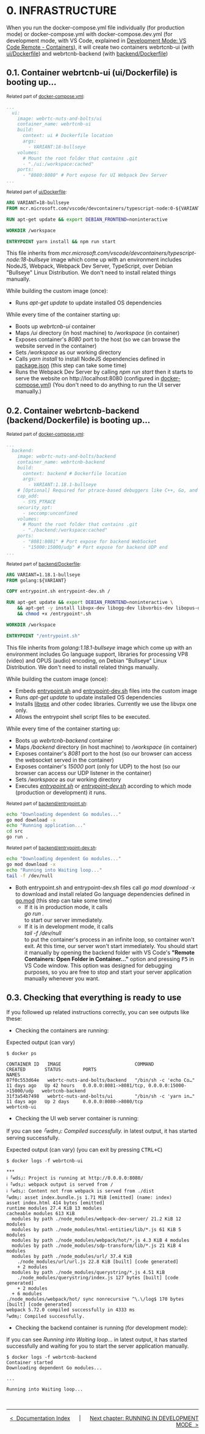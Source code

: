 # **0. INFRASTRUCTURE**

When you run the docker-compose.yml file individually (for production mode) or docker-compose.yml with docker-compose.dev.yml (for development mode, with VS Code, explained in [Development Mode: VS Code Remote - Containers](../README#dev-mode)), it will create two containers webrtcnb-ui (with [ui/Dockerfile](../ui/Dockerfile)) and webrtcnb-backend (with [backend/Dockerfile](../backend/Dockerfile))

## **0.1. Container webrtcnb-ui (ui/Dockerfile) is booting up...**

<sup>Related part of [docker-compose.yml](../docker-compose.yml):</sup>
```yml
...
  ui:
    image: webrtc-nuts-and-bolts/ui
    container_name: webrtcnb-ui
    build:
      context: ui # Dockerfile location
      args:
        - VARIANT:18-bullseye
    volumes:
      # Mount the root folder that contains .git
      - "./ui:/workspace:cached"
    ports:
      - "8080:8080" # Port expose for UI Webpack Dev Server
...
```

<sup>Related part of [ui/Dockerfile](../ui/Dockerfile):</sup>
```dockerfile
ARG VARIANT=18-bullseye
FROM mcr.microsoft.com/vscode/devcontainers/typescript-node:0-${VARIANT}

RUN apt-get update && export DEBIAN_FRONTEND=noninteractive

WORKDIR /workspace

ENTRYPOINT yarn install && npm run start
```

This file inherits from *mcr.microsoft.com/vscode/devcontainers/typescript-node:18-bullseye* image which come up with an environment includes NodeJS, Webpack, Webpack Dev Server, TypeScript, over Debian "Bullseye" Linux Distribution. We don't need to install related things manually.

While building the custom image (once):
* Runs *apt-get update* to update installed OS dependencies

While every time of the container starting up:
* Boots up *webrtcnb-ui* container
* Maps */ui* directory (in host machine) to */workspace* (in container)
* Exposes container's *8080* port to the host (so we can browse the website served in the container)
* Sets */workspace* as our working directory
* Calls *yarn install* to install NodeJS dependencies defined in [package.json](../ui/package.json) (this step can take some time)
* Runs the Webpack Dev Server by calling *npm run start* then it starts to serve the website on http://localhost:8080 (configured in [docker-compose.yml](../docker-compose.yml)) (You don't need to do anything to run the UI server manually.)

## **0.2. Container webrtcnb-backend (backend/Dockerfile) is booting up...**

<sup>Related part of [docker-compose.yml](../docker-compose.yml):</sup>
```yml
...
  backend:
    image: webrtc-nuts-and-bolts/backend
    container_name: webrtcnb-backend
    build:
      context: backend # Dockerfile location
      args:
        - VARIANT:1.18.1-bullseye
    # [Optional] Required for ptrace-based debuggers like C++, Go, and Rust
    cap_add:
      - SYS_PTRACE
    security_opt:
      - seccomp:unconfined
    volumes:
      # Mount the root folder that contains .git
      - "./backend:/workspace:cached"
    ports:
      - "8081:8081" # Port expose for backend WebSocket
      - "15000:15000/udp" # Port expose for backend UDP end
...
```

<sup>Related part of [backend/Dockerfile](../backend/Dockerfile):</sup>
```dockerfile
ARG VARIANT=1.18.1-bullseye
FROM golang:${VARIANT}

COPY entrypoint.sh entrypoint-dev.sh /

RUN apt-get update && export DEBIAN_FRONTEND=noninteractive \
    && apt-get -y install libvpx-dev libogg-dev libvorbis-dev libopus-dev portaudio19-dev \
    && chmod +x /entrypoint*.sh

WORKDIR /workspace

ENTRYPOINT "/entrypoint.sh"
```

This file inherits from *golang:1.18.1-bullseye* image which come up with an environment includes Go language support, libraries for processing VP8 (video) and OPUS (audio) encoding, on Debian "Bullseye" Linux Distribution. We don't need to install related things manually.

While building the custom image (once):
* Embeds [entrypoint.sh](../backend/entrypoint.sh) and [entrypoint-dev.sh](../backend/entrypoint-dev.sh) files into the custom image
* Runs *apt-get update* to update installed OS dependencies
* Installs [libvpx](https://en.wikipedia.org/wiki/Libvpx) and other codec libraries. Currently we use the libvpx one only.
* Allows the entrypoint shell script files to be executed.

While every time of the container starting up:
* Boots up *webrtcnb-backend* container
* Maps */backend* directory (in host machine) to */workspace* (in container)
* Exposes container's *8081* port to the host (so our browser can access the websocket served in the container)
* Exposes container's *15000* port (only for UDP) to the host (so our browser can access our UDP listener in the container)
* Sets */workspace* as our working directory
* Executes *[entrypoint.sh](../backend/entrypoint.sh)* or *[entrypoint-dev.sh](../backend/entrypoint-dev.sh)* according to which mode (production or development) it runs.

<sup>Related part of [backend/entrypoint.sh](../backend/entrypoint.sh):</sup>
```sh
echo "Downloading dependent Go modules..."
go mod download -x
echo "Running application..."
cd src
go run .
```

<sup>Related part of [backend/entrypoint-dev.sh](../backend/entrypoint-dev.sh):</sup>
```sh
echo "Downloading dependent Go modules..."
go mod download -x
echo "Running into Waiting loop..."
tail -f /dev/null
```

* Both entrypoint.sh and entrypoint-dev.sh files call *go mod download -x* to download and install related Go language dependencies defined in [go.mod](../backend/go.mod) (this step can take some time)
    * If it is in production mode, it calls
    <br>*go run .*
    <br>to start our server immediately.
    * If it is in development mode, it calls
    <br>*tail -f /dev/null*
    <br>to put the container's process in an infinite loop, so container won't exit. At this time, our server won't start immediately. You should start it manually by opening the backend folder with VS Code's **"Remote Containers: Open Folder in Container..."** option and pressing <kbd>F5</kbd> in VS Code window. This option was designed for debugging purposes, so you are free to stop and start your server application manually whenever you want.

## **0.3. Checking that everything is ready to use**

If you followed up related instructions correctly, you can see outputs like these:

* Checking the containers are running:

Expected output (can vary)
```console
$ docker ps

CONTAINER ID   IMAGE                           COMMAND                  CREATED       STATUS        PORTS                                              NAMES
07f0c553d64e   webrtc-nuts-and-bolts/backend   "/bin/sh -c 'echo Co…"   11 days ago   Up 42 hours   0.0.0.0:8081->8081/tcp, 0.0.0.0:15000->15000/udp   webrtcnb-backend
31f3a54b7498   webrtc-nuts-and-bolts/ui        "/bin/sh -c 'yarn in…"   11 days ago   Up 2 days     0.0.0.0:8080->8080/tcp                             webrtcnb-ui
```

* Checking the UI web server container is running:

If you can see *｢wdm｣: Compiled successfully.* in latest output, it has started serving successfully.

Expected output (can vary) (you can exit by pressing <kbd>CTRL+C</kbd>)
```console
$ docker logs -f webrtcnb-ui

***
ℹ ｢wds｣: Project is running at http://0.0.0.0:8080/
ℹ ｢wds｣: webpack output is served from /
ℹ ｢wds｣: Content not from webpack is served from ./dist
｢wdm｣: asset index.bundle.js 1.71 MiB [emitted] (name: index)
asset index.html 414 bytes [emitted]
runtime modules 27.4 KiB 13 modules
cacheable modules 613 KiB
  modules by path ./node_modules/webpack-dev-server/ 21.2 KiB 12 modules
  modules by path ./node_modules/html-entities/lib/*.js 61 KiB 5 modules
  modules by path ./node_modules/webpack/hot/*.js 4.3 KiB 4 modules
  modules by path ./node_modules/sdp-transform/lib/*.js 21 KiB 4 modules
  modules by path ./node_modules/url/ 37.4 KiB
    ./node_modules/url/url.js 22.8 KiB [built] [code generated]
    + 2 modules
  modules by path ./node_modules/querystring/*.js 4.51 KiB
    ./node_modules/querystring/index.js 127 bytes [built] [code generated]
    + 2 modules
  + 6 modules
./node_modules/webpack/hot/ sync nonrecursive ^\.\/log$ 170 bytes [built] [code generated]
webpack 5.72.0 compiled successfully in 4333 ms
｢wdm｣: Compiled successfully.
```

* Checking the backend container is running (for development mode):

If you can see *Running into Waiting loop...* in latest output, it has started successfully and waiting for you to start the server application manually.

```console
$ docker logs -f webrtcnb-backend
Container started
Downloading dependent Go modules...

...

Running into Waiting loop...
```

<br>

---

<div align="right">

[&lt;&nbsp;&nbsp;Documentation Index](./README.md)&nbsp;&nbsp;&nbsp;&nbsp;&nbsp;&nbsp;|&nbsp;&nbsp;&nbsp;&nbsp;&nbsp;&nbsp;[Next chapter: RUNNING IN DEVELOPMENT MODE&nbsp;&nbsp;&gt;](./01-RUNNING-IN-DEV-MODE.md)

</div>